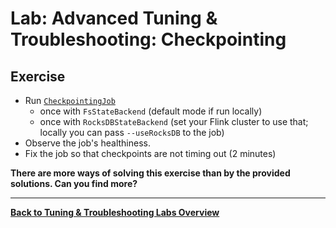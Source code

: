 <!--
Licensed to the Apache Software Foundation (ASF) under one
or more contributor license agreements.  See the NOTICE file
distributed with this work for additional information
regarding copyright ownership.  The ASF licenses this file
to you under the Apache License, Version 2.0 (the
"License"); you may not use this file except in compliance
with the License.  You may obtain a copy of the License at

  http://www.apache.org/licenses/LICENSE-2.0

Unless required by applicable law or agreed to in writing,
software distributed under the License is distributed on an
"AS IS" BASIS, WITHOUT WARRANTIES OR CONDITIONS OF ANY
KIND, either express or implied.  See the License for the
specific language governing permissions and limitations
under the License.
-->

# Lab: Advanced Tuning & Troubleshooting: Checkpointing

## Exercise

* Run [`CheckpointingJob`](src/main/java/com/ververica/flink/training/exercises/CheckpointingJob.java)
  - once with `FsStateBackend` (default mode if run locally)
  - once with `RocksDBStateBackend` (set your Flink cluster to use that; locally you can pass `--useRocksDB` to the job)
* Observe the job's healthiness.
* Fix the job so that checkpoints are not timing out (2 minutes)

**There are more ways of solving this exercise than by the provided solutions. Can you find more?**

-----

[**Back to Tuning & Troubleshooting Labs Overview**](../README.md)
